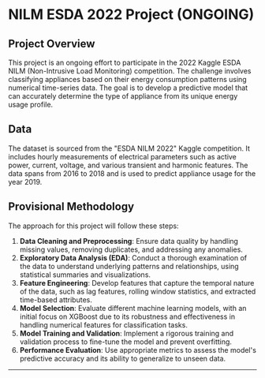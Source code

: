 # NILM ESDA 2022 Project (**ONGOING**)

## Project Overview
This project is an ongoing effort to participate in the 2022 Kaggle ESDA NILM (Non-Intrusive Load Monitoring) competition. The challenge involves classifying appliances based on their energy consumption patterns using numerical time-series data. The goal is to develop a predictive model that can accurately determine the type of appliance from its unique energy usage profile.

## Data
The dataset is sourced from the "ESDA NILM 2022" Kaggle competition. It includes hourly measurements of electrical parameters such as active power, current, voltage, and various transient and harmonic features. The data spans from 2016 to 2018 and is used to predict appliance usage for the year 2019.

## Provisional Methodology
The approach for this project will follow these steps:
1. **Data Cleaning and Preprocessing**: Ensure data quality by handling missing values, removing duplicates, and addressing any anomalies.
2. **Exploratory Data Analysis (EDA)**: Conduct a thorough examination of the data to understand underlying patterns and relationships, using statistical summaries and visualizations.
3. **Feature Engineering**: Develop features that capture the temporal nature of the data, such as lag features, rolling window statistics, and extracted time-based attributes.
4. **Model Selection**: Evaluate different machine learning models, with an initial focus on XGBoost due to its robustness and effectiveness in handling numerical features for classification tasks.
5. **Model Training and Validation**: Implement a rigorous training and validation process to fine-tune the model and prevent overfitting.
6. **Performance Evaluation**: Use appropriate metrics to assess the model's predictive accuracy and its ability to generalize to unseen data.

---
